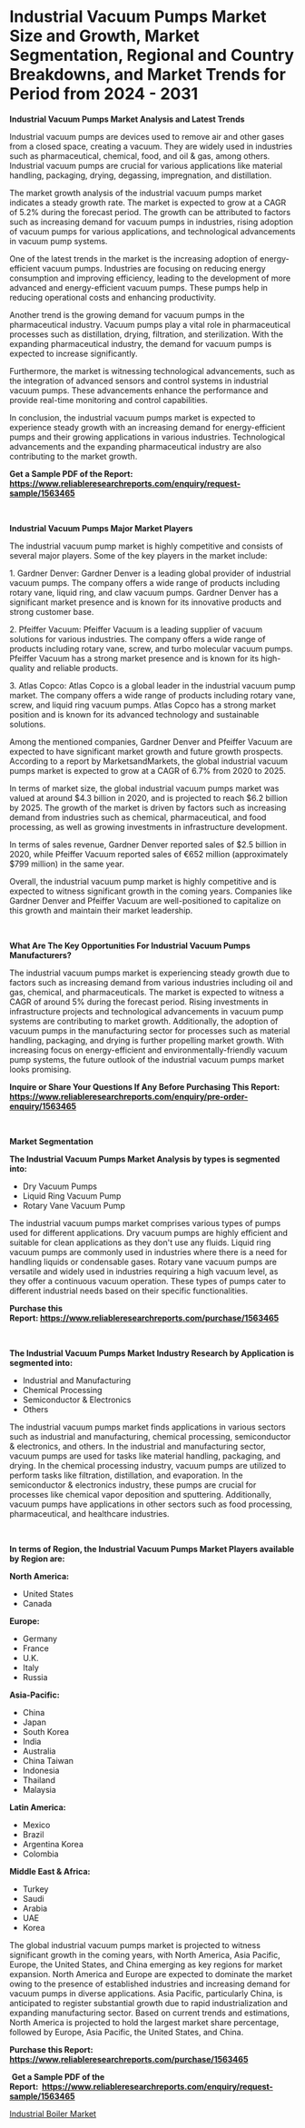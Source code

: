 <p><h1>Industrial Vacuum Pumps Market Size and Growth, Market Segmentation, Regional and Country Breakdowns, and Market Trends for Period from 2024 -  2031</h1></p><p><strong>Industrial Vacuum Pumps Market Analysis and Latest Trends</strong></p>
<p><p>Industrial vacuum pumps are devices used to remove air and other gases from a closed space, creating a vacuum. They are widely used in industries such as pharmaceutical, chemical, food, and oil & gas, among others. Industrial vacuum pumps are crucial for various applications like material handling, packaging, drying, degassing, impregnation, and distillation.</p><p>The market growth analysis of the industrial vacuum pumps market indicates a steady growth rate. The market is expected to grow at a CAGR of 5.2% during the forecast period. The growth can be attributed to factors such as increasing demand for vacuum pumps in industries, rising adoption of vacuum pumps for various applications, and technological advancements in vacuum pump systems.</p><p>One of the latest trends in the market is the increasing adoption of energy-efficient vacuum pumps. Industries are focusing on reducing energy consumption and improving efficiency, leading to the development of more advanced and energy-efficient vacuum pumps. These pumps help in reducing operational costs and enhancing productivity.</p><p>Another trend is the growing demand for vacuum pumps in the pharmaceutical industry. Vacuum pumps play a vital role in pharmaceutical processes such as distillation, drying, filtration, and sterilization. With the expanding pharmaceutical industry, the demand for vacuum pumps is expected to increase significantly.</p><p>Furthermore, the market is witnessing technological advancements, such as the integration of advanced sensors and control systems in industrial vacuum pumps. These advancements enhance the performance and provide real-time monitoring and control capabilities.</p><p>In conclusion, the industrial vacuum pumps market is expected to experience steady growth with an increasing demand for energy-efficient pumps and their growing applications in various industries. Technological advancements and the expanding pharmaceutical industry are also contributing to the market growth.</p></p>
<p><strong>Get a Sample PDF of the Report:&nbsp; <a href="https://www.reliableresearchreports.com/enquiry/request-sample/1563465">https://www.reliableresearchreports.com/enquiry/request-sample/1563465</a></strong></p>
<p>&nbsp;</p>
<p><strong>Industrial Vacuum Pumps Major Market Players</strong></p>
<p><p>The industrial vacuum pump market is highly competitive and consists of several major players. Some of the key players in the market include:</p><p>1. Gardner Denver: Gardner Denver is a leading global provider of industrial vacuum pumps. The company offers a wide range of products including rotary vane, liquid ring, and claw vacuum pumps. Gardner Denver has a significant market presence and is known for its innovative products and strong customer base.</p><p>2. Pfeiffer Vacuum: Pfeiffer Vacuum is a leading supplier of vacuum solutions for various industries. The company offers a wide range of products including rotary vane, screw, and turbo molecular vacuum pumps. Pfeiffer Vacuum has a strong market presence and is known for its high-quality and reliable products.</p><p>3. Atlas Copco: Atlas Copco is a global leader in the industrial vacuum pump market. The company offers a wide range of products including rotary vane, screw, and liquid ring vacuum pumps. Atlas Copco has a strong market position and is known for its advanced technology and sustainable solutions.</p><p>Among the mentioned companies, Gardner Denver and Pfeiffer Vacuum are expected to have significant market growth and future growth prospects. According to a report by MarketsandMarkets, the global industrial vacuum pumps market is expected to grow at a CAGR of 6.7% from 2020 to 2025.</p><p>In terms of market size, the global industrial vacuum pumps market was valued at around $4.3 billion in 2020, and is projected to reach $6.2 billion by 2025. The growth of the market is driven by factors such as increasing demand from industries such as chemical, pharmaceutical, and food processing, as well as growing investments in infrastructure development.</p><p>In terms of sales revenue, Gardner Denver reported sales of $2.5 billion in 2020, while Pfeiffer Vacuum reported sales of €652 million (approximately $799 million) in the same year.</p><p>Overall, the industrial vacuum pump market is highly competitive and is expected to witness significant growth in the coming years. Companies like Gardner Denver and Pfeiffer Vacuum are well-positioned to capitalize on this growth and maintain their market leadership.</p></p>
<p>&nbsp;</p>
<p><strong>What Are The Key Opportunities For Industrial Vacuum Pumps Manufacturers?</strong></p>
<p><p>The industrial vacuum pumps market is experiencing steady growth due to factors such as increasing demand from various industries including oil and gas, chemical, and pharmaceuticals. The market is expected to witness a CAGR of around 5% during the forecast period. Rising investments in infrastructure projects and technological advancements in vacuum pump systems are contributing to market growth. Additionally, the adoption of vacuum pumps in the manufacturing sector for processes such as material handling, packaging, and drying is further propelling market growth. With increasing focus on energy-efficient and environmentally-friendly vacuum pump systems, the future outlook of the industrial vacuum pumps market looks promising.</p></p>
<p><strong>Inquire or Share Your Questions If Any Before Purchasing This Report: <a href="https://www.reliableresearchreports.com/enquiry/pre-order-enquiry/1563465">https://www.reliableresearchreports.com/enquiry/pre-order-enquiry/1563465</a></strong></p>
<p>&nbsp;</p>
<p><strong>Market Segmentation</strong></p>
<p><strong>The Industrial Vacuum Pumps Market Analysis by types is segmented into:</strong></p>
<p><ul><li>Dry Vacuum Pumps</li><li>Liquid Ring Vacuum Pump</li><li>Rotary Vane Vacuum Pump</li></ul></p>
<p><p>The industrial vacuum pumps market comprises various types of pumps used for different applications. Dry vacuum pumps are highly efficient and suitable for clean applications as they don't use any fluids. Liquid ring vacuum pumps are commonly used in industries where there is a need for handling liquids or condensable gases. Rotary vane vacuum pumps are versatile and widely used in industries requiring a high vacuum level, as they offer a continuous vacuum operation. These types of pumps cater to different industrial needs based on their specific functionalities.</p></p>
<p><strong>Purchase this Report:&nbsp;<a href="https://www.reliableresearchreports.com/purchase/1563465">https://www.reliableresearchreports.com/purchase/1563465</a></strong></p>
<p>&nbsp;</p>
<p><strong>The Industrial Vacuum Pumps Market Industry Research by Application is segmented into:</strong></p>
<p><ul><li>Industrial and Manufacturing</li><li>Chemical Processing</li><li>Semiconductor & Electronics</li><li>Others</li></ul></p>
<p><p>The industrial vacuum pumps market finds applications in various sectors such as industrial and manufacturing, chemical processing, semiconductor & electronics, and others. In the industrial and manufacturing sector, vacuum pumps are used for tasks like material handling, packaging, and drying. In the chemical processing industry, vacuum pumps are utilized to perform tasks like filtration, distillation, and evaporation. In the semiconductor & electronics industry, these pumps are crucial for processes like chemical vapor deposition and sputtering. Additionally, vacuum pumps have applications in other sectors such as food processing, pharmaceutical, and healthcare industries.</p></p>
<p>&nbsp;</p>
<p><strong>In terms of Region, the Industrial Vacuum Pumps Market Players available by Region are:</strong></p>
<p>
    <p> <strong> North America: </strong>
        <ul>
            <li>United States</li>
            <li>Canada</li>
        </ul>
        </p> 
    <p> <strong> Europe: </strong>
        <ul>
            <li>Germany</li>
            <li>France</li>
            <li>U.K.</li>
            <li>Italy</li>
            <li>Russia</li>
        </ul>
        </p> 
    <p> <strong> Asia-Pacific: </strong>
        <ul>
            <li>China</li>
            <li>Japan</li>
            <li>South Korea</li>
            <li>India</li>
            <li>Australia</li>
            <li>China Taiwan</li>
            <li>Indonesia</li>
            <li>Thailand</li>
            <li>Malaysia</li>
        </ul>
        </p> 
    <p> <strong> Latin America: </strong>
        <ul>
            <li>Mexico</li>
            <li>Brazil</li>
            <li>Argentina Korea</li>
            <li>Colombia</li>
        </ul>
        </p> 
    <p> <strong> Middle East & Africa: </strong>
        <ul>
            <li>Turkey</li>
            <li>Saudi</li>
            <li>Arabia</li>
            <li>UAE</li>
            <li>Korea</li>
        </ul>
    </p>
    </p>
<p><p>The global industrial vacuum pumps market is projected to witness significant growth in the coming years, with North America, Asia Pacific, Europe, the United States, and China emerging as key regions for market expansion. North America and Europe are expected to dominate the market owing to the presence of established industries and increasing demand for vacuum pumps in diverse applications. Asia Pacific, particularly China, is anticipated to register substantial growth due to rapid industrialization and expanding manufacturing sector. Based on current trends and estimations, North America is projected to hold the largest market share percentage, followed by Europe, Asia Pacific, the United States, and China.</p></p>
<p><strong>Purchase this Report: <a href="https://www.reliableresearchreports.com/purchase/1563465">https://www.reliableresearchreports.com/purchase/1563465</a></strong></p>
<p>&nbsp;<strong>Get a Sample PDF of the Report:&nbsp;&nbsp;<a href="https://www.reliableresearchreports.com/enquiry/request-sample/1563465">https://www.reliableresearchreports.com/enquiry/request-sample/1563465</a></strong></p>
<p><strong></strong></p>
<p><p><a href="https://github.com/elizabethdagraca/Market-Research-Report-List-1/blob/main/industrial-boiler-market.md">Industrial Boiler Market</a></p></p>